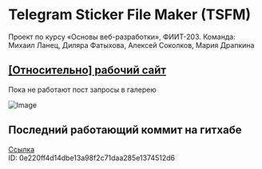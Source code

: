 # Telegram Sticker File Maker (TSFM)
 Проект по курсу «Основы веб-разработки», ФИИТ-203. Команда: Михаил Ланец, Диляра Фатыхова, Алексей Соколков, Мария Драпкина  

## [\[Относительно\] рабочий сайт](https://tsfm-mmdl.herokuapp.com/)  
Пока не работают пост запросы в галерею  

![Image](/images/readme.png)  

## Последний работающий коммит на гитхабе
[Ссылка](https://github.com/converter-to-telegram-stickers/converter-to-telegram-stickers.github.io/commit/0e220ff4d14dbe13a98f2c71daa285e1374512d6)  
ID: 0e220ff4d14dbe13a98f2c71daa285e1374512d6
